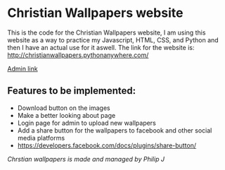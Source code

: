 # Christian Wallpapers website
This is the code for the Christian Wallpapers website, I am using this website as a way to practice my Javascript, HTML, CSS, and Python and then I have an actual use for it aswell.
The link for the website is: <a href="http://christianwallpapers.pythonanywhere.com/" target="_blank">http://christianwallpapers.pythonanywhere.com/</a>

<a href="https://www.pythonanywhere.com/user/ChristianWallpapers/webapps/#tab_id_christianwallpapers_pythonanywhere_com" target="_blank">Admin link</a>

## Features to be implemented:
- Download button on the images
- Make a better looking about page
- Login page for admin to upload new wallpapers
- Add a share button for the wallpapers to facebook and other social media platforms
-   <a href="https://developers.facebook.com/docs/plugins/share-button/">https://developers.facebook.com/docs/plugins/share-button/</a>


*Chrstian wallpapers is made and managed by Philip J*
